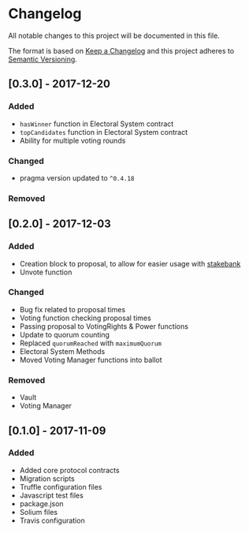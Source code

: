 # Changelog

All notable changes to this project will be documented in this file.

The format is based on [Keep a Changelog](http://keepachangelog.com/en/1.0.0/)
and this project adheres to [Semantic Versioning](http://semver.org/spec/v2.0.0.html).

## [0.3.0] - 2017-12-20

### Added
 - ```hasWinner``` function in Electoral System contract
 - ```topCandidates``` function in Electoral System contract
 - Ability for multiple voting rounds

### Changed
 - pragma version updated to ```^0.4.18```

### Removed

## [0.2.0] - 2017-12-03

### Added
 - Creation block to proposal, to allow for easier usage with [stakebank](https://github.com/harbourproject/stakebank)
 - Unvote function

### Changed
 - Bug fix related to proposal times
 - Voting function checking proposal times
 - Passing proposal to VotingRights & Power functions
 - Update to quorum counting
 - Replaced ```quorumReached``` with ```maximumQuorum```
 - Electoral System Methods
 - Moved Voting Manager functions into ballot
 
### Removed
 - Vault 
 - Voting Manager

## [0.1.0] - 2017-11-09

### Added
 - Added core protocol contracts
 - Migration scripts
 - Truffle configuration files
 - Javascript test files
 - package.json
 - Solium files
 - Travis configuration
